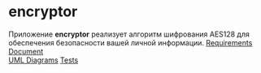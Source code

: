 # encryptor
Приложение **encryptor** реализует алгоритм шифрования AES128 для обеспечения безопасности вашей личной информации.
[Requirements Document](https://github.com/Imnotmaddy/encryptor/blob/master/documentation/Requirements.md)  
[UML Diagrams](https://github.com/Imnotmaddy/encryptor/tree/master/documentation/diagrams)
[Tests](https://github.com/Imnotmaddy/encryptor/tree/master/documentation/Tests)
